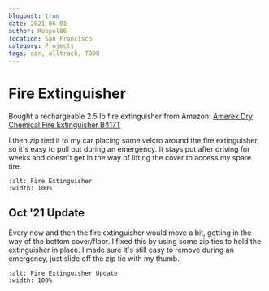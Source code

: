 ```yaml
---
blogpost: true
date: 2021-06-01
author: Robpol86
location: San Francisco
category: Projects
tags: car, alltrack, TODO
---
```


# Fire Extinguisher

Bought a rechargeable 2.5 lb fire extinguisher from Amazon:
[Amerex Dry Chemical Fire Extinguisher B417T](https://www.amazon.com/gp/product/B001VXRYCM)

I then zip tied it to my car placing some velcro around the fire extinguisher, so it's easy to pull out during an emergency.
It stays put after driving for weeks and doesn't get in the way of lifting the cover to access my spare tire.

```{imgur-figure} 705hYoS
:alt: Fire Extinguisher
:width: 100%
```

## Oct &#39;21 Update

Every now and then the fire extinguisher would move a bit, getting in the way of the bottom cover/floor. I fixed this by
using some zip ties to hold the extinguisher in place. I made sure it's still easy to remove during an emergency, just slide
off the zip tie with my thumb.

```{imgur-figure} CJUFaP7
:alt: Fire Extinguisher Update
:width: 100%
```

